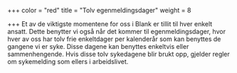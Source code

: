 +++
color = "red"
title = "Tolv egenmeldingsdager"
weight = 8

+++
Et av de viktigste momentene for oss i Blank er tillit til hver enkelt ansatt. Dette benytter vi også når det kommer til egenmeldingsdager, hvor hver av oss har tolv frie enkeltdager per kalenderår som kan benyttes de gangene vi er syke. Disse dagene kan benyttes enkeltvis eller sammenhengende. Hvis disse tolv sykedagene blir brukt opp, gjelder regler om sykemelding som ellers i arbeidslivet.
